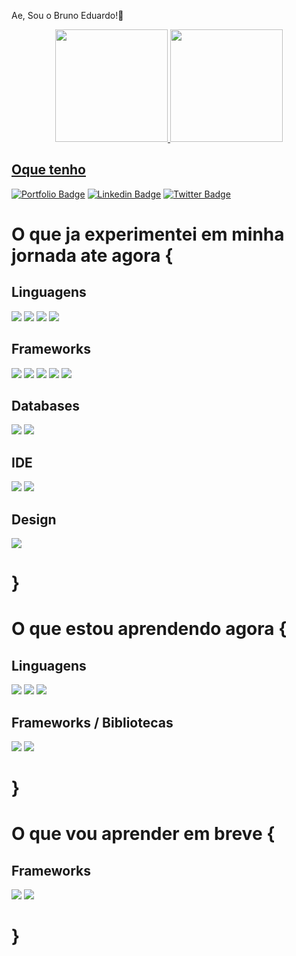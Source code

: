 Ae, Sou o Bruno Eduardo!🙂

<div align="center">
  <a href="https://github.com/brunoedubems">
  <img height="180em" src="https://github-readme-stats.vercel.app/api?username=brunoedubems&show_icons=true&theme=dracula&include_all_commits=true&count_private=true"/>
  <img height="180em" src="https://github-readme-stats.vercel.app/api/top-langs/?username=brunoedubems&layout=compact&langs_count=7&theme=dracula"/>
</div>
  
## Oque tenho

[![Portfolio Badge](https://img.shields.io/badge/Portfolio-9e59db?style=for-the-badge)](xxxxxxx)
[![Linkedin Badge](https://img.shields.io/badge/LinkedIn-0077B5?style=for-the-badge&logo=linkedin&logoColor=white)](https://www.linkedin.com/in/bruno-eduardo-53a0ba220)
[![Twitter Badge](https://img.shields.io/badge/Twitter-1DA1F2?style=for-the-badge&logo=twitter&logoColor=white)](xxxxx)
  

# O que ja experimentei em minha jornada ate agora {

## Linguagens
![](https://img.shields.io/badge/HTML5-E34F26?style=for-the-badge&logo=html5&logoColor=white)
![](https://img.shields.io/badge/CSS3-1572B6?style=for-the-badge&logo=css3&logoColor=white)
![](https://img.shields.io/badge/JavaScript-323330?style=for-the-badge&logo=javascript&logoColor=F7DF1E)
![](https://img.shields.io/badge/Java-ED8B00?style=for-the-badge&logo=java&logoColor=white)


## Frameworks

![](https://img.shields.io/badge/Bootstrap-563D7C?style=for-the-badge&logo=bootstrap&logoColor=white)
![](https://img.shields.io/badge/Yarn-2C8EBB?style=for-the-badge&logo=yarn&logoColor=white)
![](https://img.shields.io/badge/npm-CB3837?style=for-the-badge&logo=npm&logoColor=white)
![](https://img.shields.io/badge/Node.js-43853D?style=for-the-badge&logo=node-dot-js&logoColor=white)
![](https://img.shields.io/badge/Git-F05032?style=for-the-badge&logo=git&logoColor=white)


## Databases
![](https://img.shields.io/badge/MySQL-00000F?style=for-the-badge&logo=mysql&logoColor=white)
![](https://img.shields.io/badge/MongoDB-4EA94B?style=for-the-badge&logo=mongodb&logoColor=white)



## IDE
![](https://img.shields.io/badge/Visual_Studio_Code-0078D4?style=for-the-badge&logo=visual%20studio%20code&logoColor=white)
![](https://img.shields.io/badge/Eclipse-2C2255?style=for-the-badge&logo=eclipse&logoColor=white)

## Design
![](https://img.shields.io/badge/Figma-F24E1E?style=for-the-badge&logo=figma&logoColor=white)
  # }
  
  # O que estou aprendendo agora {
  ## Linguagens
  ![](https://img.shields.io/badge/TypeScript-007ACC?style=for-the-badge&logo=typescript&logoColor=white)
  ![](https://img.shields.io/badge/PHP-777BB4?style=for-the-badge&logo=php&logoColor=white)
   ![](https://img.shields.io/badge/Xampp-F37623?style=for-the-badge&logo=xampp&logoColor=white)
  
  ## Frameworks / Bibliotecas
 ![](https://img.shields.io/badge/Angular-DD0031?style=for-the-badge&logo=angular&logoColor=white)
 ![](https://img.shields.io/badge/React-20232A?style=for-the-badge&logo=react&logoColor=61DAFB)
 
  # }
  
  ##
 # O que vou aprender em breve  {

  ## Frameworks

![](https://img.shields.io/badge/React_Native-20232A?style=for-the-badge&logo=react&logoColor=61DAFB)
![](https://img.shields.io/badge/firebase-ffca28?style=for-the-badge&logo=firebase&logoColor=black)  


 
   # }
